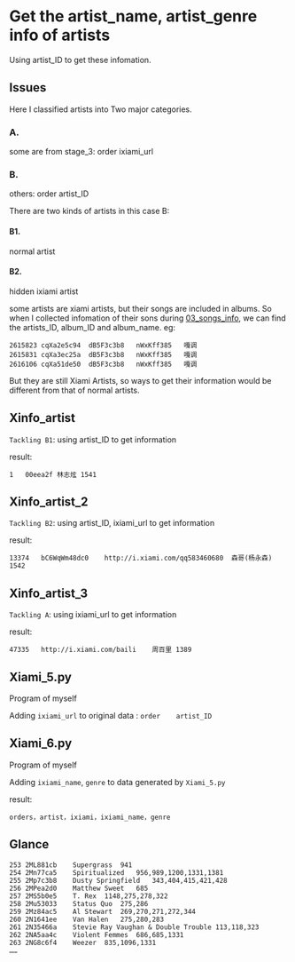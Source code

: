 
# Get the artist_name, artist_genre info of artists

Using artist_ID to get these infomation.


## Issues

Here I classified artists into Two major categories.

### A.

some are from stage_3:
order   ixiami_url

### B.

others:
order   artist_ID

There are two kinds of artists in this case B:

#### B1. 
normal artist

#### B2. 
hidden ixiami artist

some artists are xiami artists, but their songs are included in albums. So when I collected infomation of their sons during [03_songs_info](https://github.com/Vida42/XiamiMusicAnalysis/tree/master/01_data_prep/03_songs_info), we can find the artists_ID, album_ID and album_name. eg:

```
2615823 cqXa2e5c94  dB5F3c3b8   nWxKff385   嘎调
2615831 cqXa3ec25a  dB5F3c3b8   nWxKff385   嘎调
2616106 cqXa51de50  dB5F3c3b8   nWxKff385   嘎调
```

But they are still Xiami Artists, so ways to get their information would be different from that of normal artists.


## Xinfo_artist

`Tackling B1`: using artist_ID to get information

result:
```
1   00eea2f 林志炫 1541
```

## Xinfo_artist_2

`Tackling B2`: using artist_ID, ixiami_url to get information

result:
```
13374   bC6WqWm48dc0    http://i.xiami.com/qq583460680  森哥(杨永森) 1542
```

## Xinfo_artist_3

`Tackling A`: using ixiami_url to get information

result:
```
47335   http://i.xiami.com/baili    周百里 1389
```

## Xiami_5.py

Program of myself

Adding `ixiami_url` to original data : `order    artist_ID`

## Xiami_6.py

Program of myself

Adding `ixiami_name`, `genre` to data generated by `Xiami_5.py` 

result:
```
orders，artist，ixiami，ixiami_name，genre
```


## Glance

```
253	2ML881cb	Supergrass	941
254	2Mn77ca5	Spiritualized	956,989,1200,1331,1381
255	2Mp7c3b8	Dusty Springfield	343,404,415,421,428
256	2MPea2d0	Matthew Sweet	685
257	2MS5b0e5	T. Rex	1148,275,278,322
258	2Mu53033	Status Quo	275,286
259	2Mz84ac5	Al Stewart	269,270,271,272,344
260	2N1641ee	Van Halen	275,280,283
261	2N35466a	Stevie Ray Vaughan & Double Trouble	113,118,323
262	2NA5aa4c	Violent Femmes	686,685,1331
263	2NG8c6f4	Weezer	835,1096,1331
……
```
